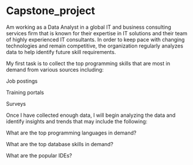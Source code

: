 # Capstone_project

Am working as a Data Analyst in a global IT and business consulting services firm that is known for their expertise in IT solutions and their team of highly experienced IT consultants.  In order to keep pace with changing technologies and remain competitive, the organization regularly analyzes data to help identify future skill requirements.

My first task is to collect the top programming skills that are most in demand from various sources including:

Job postings

Training portals

Surveys

Once I have collected enough data, I will begin analyzing the data and identify insights and trends that may include the following:

What are the top programming languages in demand?

What are the top database skills in demand?

What are the popular IDEs?
